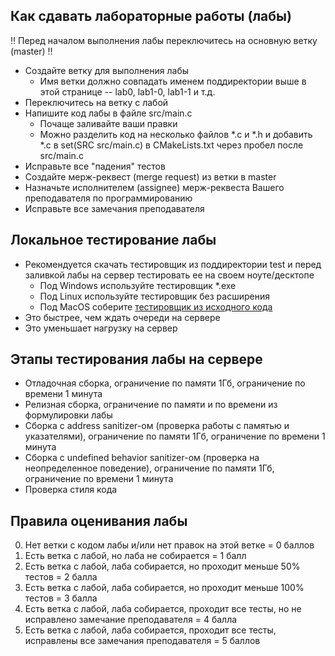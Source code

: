 ## Как сдавать лабораторные работы (лабы)
:bangbang: Перед началом выполнения лабы переключитесь на основную ветку (master) :bangbang:
* Создайте ветку для выполнения лабы
  * Имя ветки должно совпадать именем поддиректории выше в этой странице -- lab0, lab1-0, lab1-1 и т.д.
* Переключитесь на ветку с лабой
* Напишите код лабы в файле src/main.c
  * Почаще заливайте ваши правки
  * Можно разделить код на несколько файлов *.c и *.h и добавить *.c в set(SRC src/main.c) в CMakeLists.txt через пробел после src/main.c
* Исправьте все "падения" тестов
* Создайте мерж-реквест (merge request) из ветки в master
* Назначьте исполнителем (assignee) мерж-реквеста Вашего преподавателя по программированию
* Исправьте все замечания преподавателя

## Локальное тестирование лабы
* Рекомендуется скачать тестировщик из поддиректории test и перед заливкой лабы на сервер тестировать ее на своем ноуте/десктопе
  * Под Windows используйте тестировщик *.exe
  * Под Linux используйте тестировщик без расширения
  * Под MacOS соберите [тестировщик из исходного кода](https://github.com/Evgueni-Petrov-aka-espetrov/TestDriver)
* Это быстрее, чем ждать очереди на сервере
* Это уменьшает нагрузку на сервер

## Этапы тестирования лабы на сервере
* Отладочная сборка, ограничение по памяти 1Гб, ограничение по времени 1 минута
* Релизная сборка, ограничение по памяти и по времени из формулировки лабы
* Сборка с address sanitizer-ом (проверка работы с памятью и указателями), ограничение по памяти 1Гб, ограничение по времени 1 минута
* Сборка с undefined behavior sanitizer-ом (проверка на неопределенное поведение), ограничение по памяти 1Гб, ограничение по времени 1 минута
* Проверка стиля кода

## Правила оценивания лабы
0. Нет ветки с кодом лабы и/или нет правок на этой ветке = 0 баллов
1. Есть ветка с лабой, но лаба не собирается = 1 балл
2. Есть ветка с лабой, лаба собирается, но проходит меньше 50% тестов = 2 балла
3. Есть ветка с лабой, лаба собирается, но проходит меньше 100% тестов = 3 балла
4. Есть ветка с лабой, лаба собирается, проходит все тесты, но не исправлено замечание преподавателя = 4 балла
5. Есть ветка с лабой, лаба собирается, проходит все тесты, исправлены все замечания преподавателя = 5 баллов
